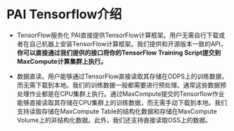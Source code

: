 # PAI Tensorflow介绍

- TensorFlow服务化 PAI直接提供TensorFlow计算框架。用户无需自行下载或者在自己机器上安装TensorFlow计算框架。我们提供和开源版本一致的API，**你可以直接通过我们提供的接口将你的TensorFlow Training Script提交到MaxCompute计算集群上执行。**  

- 数据直读。用户能够通过TensorFlow直接读取其存储在ODPS上的训练数据，而无需下载到本地。我们的训练数据一般都需要进行预处理。通常这些数据预处理作业都是在CPU集群上执行。通过MaxCompute提交的Tensorflow作业能够直接读取其存储在CPU集群上的训练数据，而无需手动下载到本地。我们支持读取存储在MaxCompute Table的结构化数据和存储在MaxCompute Volume上的非结构化数据。此外，我们还支持直接读取OSS上的数据。


